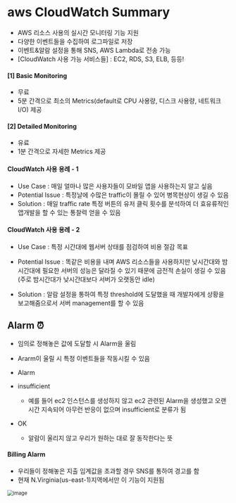 # aws CloudWatch Summary



- AWS 리소스 사용의 실시간 모니터링 기능 지원
- 다양한 이벤트들을 수집하여 로그파일로 저장
- 이벤트&알람 설정을 통해 SNS, AWS Lambda로 전송 가능
- [CloudWatch 사용 가능 서비스들] : EC2, RDS, S3, ELB, 등등!



#### [1] Basic Monitoring

- 무료
- 5분 간격으로 최소의 Metrics(default로 CPU 사용량, 디스크 사용량, 네트워크 I/O) 제공

#### [2] Detailed Monitoring

- 유료
- 1분 간격으로 자세한 Metrics 제공



#### CloudWatch 사용 용례 - 1

- Use Case : 매일 얼마나 많은 사용자들이 모바일 앱을 사용하는지 알고 싶음
- Potential Issue : 특정날에 수많은 traffic이 몰릴 수 있어 병목현상이 생길 수 있음
- Solution : 매일 traffic rate 특정 버튼의 유저 클릭 횟수를 분석하여 더 효유류적인 앱개발을 할 수 있는 통찰력 얻을 수 있음



#### CloudWatch 사용 용례 - 2

- Use Case : 특정 시간대에 웹서버 상태를 점검하여 비용 절감 목표
- Potential Issue : 똑같은 비용을 내며 AWS 리소스들을 사용하지만 낮시간대와 밤시간대에 필요한 서버의 성능은 달라질 수 있기 때문에 금전적 손실이 생길 수 있음 (주로 밤시간대가 낮시간대보다 서버가 오랫동안 idle)

- Solution : 알람 설정을 통하여 특정 threshold에 도달했을 때 개발자에게 상황을 보고해줌으로서 서버 management를 할 수 있음



## Alarm :alarm_clock:



- 임의로 정해놓은 값에 도달할 시 Alarm을 울림
- Ararm이 울릴 시 특정 이벤트들을 작동시킬 수 있음



- Alarm
- insufficient
  - 예를 들어 ec2 인스턴스를 생성하지 않고 ec2 관련된 Alarm을 생성했고 오랜시간 지속되어 아무런 반응이 없으며 insufficient로 분류가 됨
- OK
  - 알람이 울리지 않고 우리가 원하는 대로 잘 동작한다는 뜻



#### Billing Alarm

- 우리들이 정해놓은 지출 임계값을 초과할 경우 SNS를 통하여 경고를 함
- 현재 N.Virginia(us-east-1)지역에서만 이 기능이 지원됨

<img src="https://user-images.githubusercontent.com/76925694/109376935-2d819400-790b-11eb-91c0-bc04c4983c05.png" alt="image" style="zoom:80%;" />

